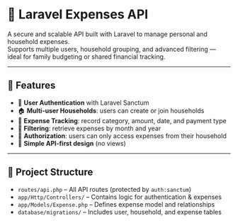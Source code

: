 # 💸 Laravel Expenses API

A secure and scalable API built with Laravel to manage personal and household expenses.  
Supports multiple users, household grouping, and advanced filtering — ideal for family budgeting or shared financial tracking.

---

## 🚀 Features

- 🔐 **User Authentication** with Laravel Sanctum
- 🏠 **Multi-user Households**: users can create or join households
- 🧾 **Expense Tracking**: record category, amount, date, and payment type
- 📅 **Filtering**: retrieve expenses by month and year
- 🎯 **Authorization**: users can only access expenses from their household
- 🧠 **Simple API-first design** (no views)

---

## 📂 Project Structure

- `routes/api.php` – All API routes (protected by `auth:sanctum`)
- `app/Http/Controllers/` – Contains logic for authentication & expenses
- `app/Models/Expense.php` – Defines expense model and relationships
- `database/migrations/` – Includes user, household, and expense tables


